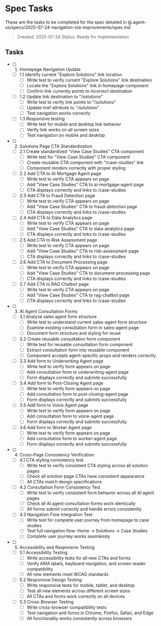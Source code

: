 # Spec Tasks

These are the tasks to be completed for the spec detailed in @.agent-os/specs/2025-07-24-navigation-cta-improvements/spec.md

> Created: 2025-07-24
> Status: Ready for Implementation

## Tasks

- [ ] 1. Homepage Navigation Update
  - [ ] 1.1 Identify current "Explore Solutions" link location
    - [ ] Write test to verify current "Explore Solutions" link destination
    - [ ] Locate the "Explore Solutions" link in homepage component
    - [ ] Confirm link currently points to incorrect destination
  - [ ] 1.2 Update link destination to "/solutions"
    - [ ] Write test to verify link points to "/solutions"
    - [ ] Update href attribute to "/solutions"
    - [ ] Test navigation works correctly
  - [ ] 1.3 Responsive testing
    - [ ] Write test for mobile and desktop link behavior
    - [ ] Verify link works on all screen sizes
    - [ ] Test navigation on mobile and desktop

- [ ] 2. Solutions Page CTA Standardization
  - [ ] 2.1 Create standardized "View Case Studies" CTA component
    - [ ] Write test for "View Case Studies" CTA component
    - [ ] Create reusable CTA component with "/case-studies" link
    - [ ] Component renders correctly with proper styling
  - [ ] 2.2 Add CTA to AI Mortgage Agent page
    - [ ] Write test to verify CTA appears on page
    - [ ] Add "View Case Studies" CTA to ai-mortgage-agent page
    - [ ] CTA displays correctly and links to /case-studies
  - [ ] 2.3 Add CTA to Fraud Detection page
    - [ ] Write test to verify CTA appears on page
    - [ ] Add "View Case Studies" CTA to fraud-detection page
    - [ ] CTA displays correctly and links to /case-studies
  - [ ] 2.4 Add CTA to Data Analytics page
    - [ ] Write test to verify CTA appears on page
    - [ ] Add "View Case Studies" CTA to data-analytics page
    - [ ] CTA displays correctly and links to /case-studies
  - [ ] 2.5 Add CTA to Risk Assessment page
    - [ ] Write test to verify CTA appears on page
    - [ ] Add "View Case Studies" CTA to risk-assessment page
    - [ ] CTA displays correctly and links to /case-studies
  - [ ] 2.6 Add CTA to Document Processing page
    - [ ] Write test to verify CTA appears on page
    - [ ] Add "View Case Studies" CTA to document-processing page
    - [ ] CTA displays correctly and links to /case-studies
  - [ ] 2.7 Add CTA to RAG Chatbot page
    - [ ] Write test to verify CTA appears on page
    - [ ] Add "View Case Studies" CTA to rag-chatbot page
    - [ ] CTA displays correctly and links to /case-studies

- [ ] 3. AI Agent Consultation Forms
  - [ ] 3.1 Analyze sales agent form structure
    - [ ] Write test to understand current sales-agent form structure
    - [ ] Examine existing consultation form in sales-agent page
    - [ ] Document form structure and styling for reuse
  - [ ] 3.2 Create reusable consultation form component
    - [ ] Write test for reusable consultation form component
    - [ ] Extract consultation form into reusable component
    - [ ] Component accepts agent-specific props and renders correctly
  - [ ] 3.3 Add form to Underwriting Agent page
    - [ ] Write test to verify form appears on page
    - [ ] Add consultation form to underwriting-agent page
    - [ ] Form displays correctly and submits successfully
  - [ ] 3.4 Add form to Post-Closing Agent page
    - [ ] Write test to verify form appears on page
    - [ ] Add consultation form to post-closing-agent page
    - [ ] Form displays correctly and submits successfully
  - [ ] 3.5 Add form to Voice Agent page
    - [ ] Write test to verify form appears on page
    - [ ] Add consultation form to voice-agent page
    - [ ] Form displays correctly and submits successfully
  - [ ] 3.6 Add form to Worker Agent page
    - [ ] Write test to verify form appears on page
    - [ ] Add consultation form to worker-agent page
    - [ ] Form displays correctly and submits successfully

- [ ] 4. Cross-Page Consistency Verification
  - [ ] 4.1 CTA styling consistency test
    - [ ] Write test to verify consistent CTA styling across all solution pages
    - [ ] Check all solution page CTAs have consistent appearance
    - [ ] All CTAs match design specifications
  - [ ] 4.2 Consultation Form Consistency Test
    - [ ] Write test to verify consistent form behavior across all AI agent pages
    - [ ] Check all AI agent consultation forms work identically
    - [ ] All forms submit correctly and handle errors consistently
  - [ ] 4.3 Navigation Flow Integration Test
    - [ ] Write test for complete user journey from homepage to case studies
    - [ ] Test full navigation flow: Home → Solutions → Case Studies
    - [ ] Complete user journey works seamlessly

- [ ] 5. Accessibility and Responsive Testing
  - [ ] 5.1 Accessibility Testing
    - [ ] Write accessibility tests for all new CTAs and forms
    - [ ] Verify ARIA labels, keyboard navigation, and screen reader compatibility
    - [ ] All new elements meet WCAG standards
  - [ ] 5.2 Responsive Design Testing
    - [ ] Write responsive tests for mobile, tablet, and desktop
    - [ ] Test all new elements across different screen sizes
    - [ ] All CTAs and forms work correctly on all devices
  - [ ] 5.3 Cross-Browser Testing
    - [ ] Write cross-browser compatibility tests
    - [ ] Test navigation and forms in Chrome, Firefox, Safari, and Edge
    - [ ] All functionality works consistently across browsers 